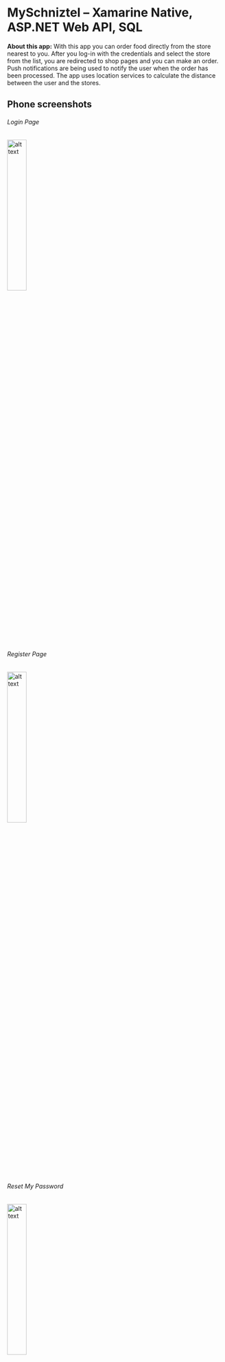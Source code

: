 # MySchniztel – Xamarine Native, ASP.NET Web API, SQL

**About this app:**  With this app you can order food directly from the store nearest to you. After you log-in with the credentials and select the store from the list, you are redirected to shop pages and you can make an order. Push notifications are being used to notify the user when the order has been processed. The app uses location services to calculate the distance between the user and the stores. 

## Phone screenshots

###### Login Page
<img src="https://user-images.githubusercontent.com/118169200/204481991-1417608c-48e4-4e14-94bd-c61587738cb9.jpg" alt="alt text" width="30%" height="30%">

###### Register Page
<img src="https://user-images.githubusercontent.com/118169200/204485934-a4a0e81d-95ee-493a-a1a9-d385a95ce7b2.jpg" alt="alt text" width="30%" height="30%">

###### Reset My Password
<img src="https://user-images.githubusercontent.com/118169200/204487503-91ab971e-8cc5-43ce-94cc-c3b7ddae613e.jpg" alt="alt text" width="30%" height="30%">

###### List of Stores
<img src="https://user-images.githubusercontent.com/118169200/204487922-c699ea0b-ceb3-49c7-ab2b-c3eab87f97e8.jpg" alt="alt text" width="30%" height="30%">

###### MySchnitzel Online Shopping - Menu
<img src="https://user-images.githubusercontent.com/118169200/204489650-48d9d125-de26-4ea3-a8dc-2d6dbc135e6b.jpg" alt="alt text" width="30%" height="30%">

###### MySchnitzel Online Shopping - Food Categories
<img src="https://user-images.githubusercontent.com/118169200/204489673-8a8dc939-e001-4d00-aabd-5209e2c2d905.jpg" alt="alt text" width="30%" height="30%">

###### MySchnitzel Online Shopping - Shopping Basket
<img src="https://user-images.githubusercontent.com/118169200/204489692-de457f1a-cd33-44e1-a441-1333ce8a5dd6.jpg" alt="alt text" width="30%" height="30%">


